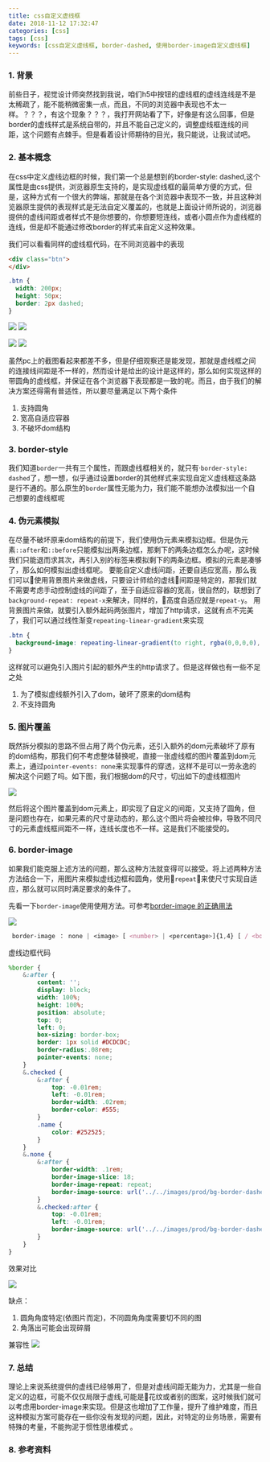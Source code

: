 ```yaml
---
title: css自定义虚线框
date: 2018-11-12 17:32:47
categories: [css]
tags: [css]
keywords: [css自定义虚线框, border-dashed, 使用border-image自定义虚线框]
---
```


### 1. 背景
前些日子，视觉设计师突然找到我说，咱们h5中按钮的虚线框的虚线连线是不是太稀疏了，能不能稍微密集一点，而且，不同的浏览器中表现也不太一样。？？？，有这个现象？？？，我打开网站看了下，好像是有这么回事，但是border的虚线样式是系统自带的，并且不能自己定义的，调整虚线框连线的间距，这个问题有点棘手。但是看着设计师期待的目光，我只能说，让我试试吧。

<!-- more -->

### 2. 基本概念
在css中定义虚线边框的时候，我们第一个总是想到的border-style: dashed,这个属性是由css提供，浏览器原生支持的，是实现虚线框的最简单方便的方式，但是，这种方式有一个很大的弊端，那就是在各个浏览器中表现不一致，并且这种浏览器原生提供的表现样式是无法自定义覆盖的，也就是上面设计师所说的，浏览器提供的虚线间距或者样式不是你想要的，你想要短连线，或者小圆点作为虚线框的连线，但是却不能通过修改border的样式来自定义这种效果。

我们可以看看同样的虚线框代码，在不同浏览器中的表现

```html
<div class="btn">
</div>
```

```scss
.btn {
  width: 200px;
  height: 50px;
  border: 2px dashed;
}
```
![](custom-dashed-border-in-css/dashed-border-chrome.png) ![](custom-dashed-border-in-css/dashed-border-safari.png) 

![](custom-dashed-border-in-css/dashed-border-firefox.png) ![](custom-dashed-border-in-css/dashed-border-IE12.png)

虽然pc上的截图看起来都差不多，但是仔细观察还是能发现，那就是虚线框之间的连接线间距是不一样的，然而设计是给出的设计是这样的，那么如何实现这样的带圆角的虚线框，并保证在各个浏览器下表现都是一致的呢。而且，由于我们的解决方案还得需有普适性，所以要尽量满足以下两个条件
  1. 支持圆角
  2. 宽高自适应容器
  3. 不破坏dom结构

### 3. border-style
我们知道`border`一共有三个属性，而跟虚线框相关的，就只有·`border-style: dashed`了，想一想，似乎通过设置border的其他样式来实现自定义虚线框这条路是行不通的。那么原生的`border`属性无能为力，我们能不能想办法模拟出一个自己想要的虚线框呢

### 4. 伪元素模拟
在尽量不破坏原来dom结构的前提下，我们使用伪元素来模拟边框。但是伪元素`::after`和`::before`只能模拟出两条边框，那剩下的两条边框怎么办呢，这时候我们只能退而求其次，再引入别的标签来模拟剩下的两条边框。模拟的元素是凑够了，那么如何模拟出虚线框呢。
要能自定义虚线间距，还要自适应宽高，那么我们可以使用背景图片来做虚线，只要设计师给的虚线间距是特定的，那我们就不需要考虑手动控制虚线的间距了，至于自适应容器的宽高，很自然的，联想到了`background-repeat: repeat-x`来解决，同样的，高度自适应就是`repeat-y`。
用背景图片来做，就要引入额外起码两张图片，增加了http请求，这就有点不完美了，我们可以通过线性渐变`repeating-linear-gradient`来实现

```css
.btn {
  background-image: repeating-linear-gradient(to right, rgba(0,0,0,0), rgba(0,0,0,0) 5px,black 5px, black 10px,rgba(0,0,0,0) 10px);
}

```
这样就可以避免引入图片引起的额外产生的http请求了。但是这样做也有一些不足之处
  1. 为了模拟虚线额外引入了dom，破坏了原来的dom结构
  2. 不支持圆角

### 5. 图片覆盖
既然拆分模拟的思路不但占用了两个伪元素，还引入额外的dom元素破坏了原有的dom结构，那我们何不考虑整体替换呢，直接一张虚线框的图片覆盖到dom元素上，通过`pointer-events: none`来实现事件的穿透，这样不是可以一劳永逸的解决这个问题了吗。如下图，我们根据dom的尺寸，切出如下的虚线框图片

![](custom-dashed-border-in-css/dashed-border.png)

然后将这个图片覆盖到dom元素上，即实现了自定义的间距，又支持了圆角，但是问题也存在，如果元素的尺寸是动态的，那么这个图片将会被拉伸，导致不同尺寸的元素虚线框间距不一样，连线长度也不一样。这是我们不能接受的。

### 6. border-image
如果我们能克服上述方法的问题，那么这种方法就变得可以接受。将上述两种方法方法结合一下，用图片来模拟虚线边框和圆角，使用`repeat`来使尺寸实现自适应，那么就可以同时满足要求的条件了。

先看一下`border-image`使用使用方法。可参考[border-image 的正确用法](https://aotu.io/notes/2016/11/02/border-image/index.html)

![](custom-dashed-border-in-css/border-image.gif)

```css
 border-image ： none | <image> [ <number> | <percentage>]{1,4} [ / <border-width>{1,4} ]? [ stretch | repeat | round ]{0,2}
```
虚线边框代码

```scss
%border {
    &:after {
        content: '';
        display: block;
        width: 100%;
        height: 100%;
        position: absolute;
        top: 0;
        left: 0;
        box-sizing: border-box;
        border: 1px solid #DCDCDC;
        border-radius:.08rem;
        pointer-events: none;
    }
    &.checked {
        &:after {
            top: -0.01rem;
            left: -0.01rem;
            border-width: .02rem;
            border-color: #555;
        }
        .name {
            color: #252525;
        }
    }
    &.none {
        &:after {
            border-width: .1rem;
            border-image-slice: 18;
            border-image-repeat: repeat;
            border-image-source: url('../../images/prod/bg-border-dashed@2x.png');
        }
        &.checked:after {
            top: -0.01rem;
            left: -0.01rem;
            border-image-source: url('../../images/prod/bg-border-dashed-checked@2x.png');
        }
    }
}
```

效果对比

![](custom-dashed-border-in-css/dashed-border-compare.png)

缺点：
1. 圆角角度特定(依图片而定)，不同圆角角度需要切不同的图
2. 角落出可能会出现碎屑

兼容性
![](custom-dashed-border-in-css/border-image-support.png)

### 7. 总结
理论上来说系统提供的虚线已经够用了，但是对虚线间距无能为力，尤其是一些自定义的边框，可能不仅仅局限于虚线,可能是花纹或者别的图案，这时候我们就可以考虑用border-image来实现。但是这也增加了工作量，提升了维护难度，而且这种模拟方案可能存在一些你没有发现的问题，因此，对特定的业务场景，需要有特殊的考量，不能拘泥于惯性思维模式 。

### 8. 参考资料
[](https://aotu.io/notes/2016/11/02/border-image/index.html)